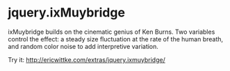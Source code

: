jquery.ixMuybridge
==================

ixMuybridge builds on the cinematic genius of Ken Burns. Two variables control the effect: a steady size fluctuation at the rate of the human breath, and random color noise to add interpretive variation.

Try it: http://ericwittke.com/extras/jquery.ixmuybridge/
